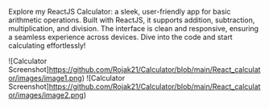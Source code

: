Explore my ReactJS Calculator: a sleek, user-friendly app for basic arithmetic operations. Built with ReactJS, it supports addition, subtraction, multiplication, and division. The interface is clean and responsive, ensuring a seamless experience across devices. Dive into the code and start calculating effortlessly!


![Calculator Screenshot]https://github.com/Rojak21/Calculator/blob/main/React_calculator/images/image1.png)
![Calculator Screenshot]https://github.com/Rojak21/Calculator/blob/main/React_calculator/images/image2.png)
